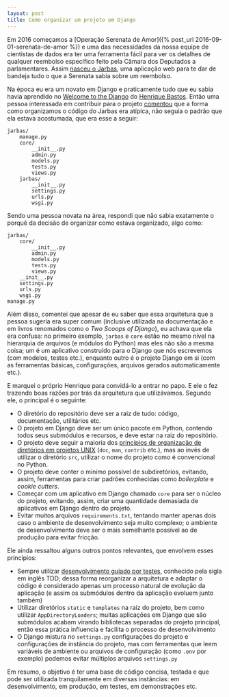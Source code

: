 ```yaml
---
layout: post
title: Como organizar um projeto em Django
---
```


Em 2016 começamos a [Operação Serenata de Amor]({% post_url 2016-09-01-serenata-de-amor %}) e uma das necessidades da nossa equipe de cientistas de dados era ter uma ferramenta fácil para ver os detalhes de qualquer reembolso específico feito pela Câmara dos Deputados a parlamentares. Assim [nasceu o Jarbas](https://github.com/okfn-brasil/jarbas/commit/9f79dbf8b6776d0fe35bfef7820e5625847330b5), uma aplicação web para te dar de bandeja tudo o que a Serenata sabia sobre um reembolso.

Na época eu era um novato em Django e praticamente tudo que eu sabia havia aprendido no [Welcome to the Django](https://henriquebastos.net/produtos/welcome-to-the-django/) do [Henrique Bastos](https://henriquebastos.net). Então uma pessoa interessada em contribuir para o projeto [comentou](https://github.com/okfn-brasil/jarbas/issues/28) que a forma como organizamos o código do Jarbas era atípica, não seguia o padrão que ela estava acostumada, que era esse a seguir:

```
jarbas/
    manage.py
    core/
        __init__.py
        admin.py
        models.py
        tests.py
        views.py
    jarbas/
        __init__.py
        settings.py
        urls.py
        wsgi.py
```

Sendo uma pessoa novata na área, respondi que não sabia exatamente o porquê da decisão de organizar como estava organizado, algo como:

```
jarbas/
    core/
        __init__.py
        admin.py
        models.py
        tests.py
        views.py
    __init__.py
    settings.py
    urls.py
    wsgi.py
manage.py
```

Além disso, comentei que apesar de eu saber que essa arquitetura que a pessoa sugeria era super comum (inclusive utilizada na documentação e em livros renomados como o _Two Scoops of Django_), eu achava que ela era confusa: no primeiro exemplo, `jarbas` e `core` estão no mesmo nível na hierarquia de arquivos (e módulos do Python) mas eles não são a mesma coisa; um é um aplicativo construído para o Django que nós escrevemos (com modelos, testes etc.), enquanto outro é o projeto Django em si (com as ferramentas básicas, configurações, arquivos gerados automaticamente etc.).

E marquei o próprio Henrique para convidá-lo a entrar no papo. E ele o fez trazendo  boas razões por trás da arquitetura que utilizávamos. Segundo ele, o principal é o seguinte:

* O diretório do repositório deve ser a raiz de tudo: código, documentação, utilitários etc.
* O projeto em Django deve ser um único pacote em Python, contendo todos seus submódulos e recursos, e deve estar na raiz do repositório.
* O projeto deve seguir a maioria dos [princípios de organização de diretórios em projetos UNIX](https://www.tau.ac.il/~tsirel/dump/Static/knowino.org/wiki/Unix_directory_structure.html) (`doc`, `man`, `contrib` etc.), mas ao invés de utilizar o diretório `src`, utilizar o nome do projeto como é convencional no Python.
* O projeto deve conter o mínimo possível de subdiretórios, evitando, assim, ferramentas para criar padrões conhecidas como _boilerplate_ e _cookie cutters_.
* Começar com um aplicativo em Django chamado `core` para ser o núcleo do projeto, evitando, assim, criar uma quantidade demasiada de aplicativos em Django dentro do projeto.
* Evitar muitos arquivos `requirements.txt`, tentando manter apenas dois caso o ambiente de desenvolvimento seja muito complexo; o ambiente de desenvolvimento deve ser o mais semelhante possível ao de produção para evitar fricção.

Ele ainda ressaltou alguns outros pontos relevantes, que envolvem esses princípios:

* Sempre utilizar [desenvolvimento guiado por testes](https://pt.wikipedia.org/wiki/Test-driven_development), conhecido pela sigla em inglês TDD; dessa forma reorganizar a arquitetura e adaptar o código é considerado apenas um processo natural de evolução da aplicação (e assim os submódulos dentro da aplicação evoluem junto também)
* Utilizar diretórios `static` e `templates` na raiz do projeto, bem como utilizar `AppDirectoryLoaders`; muitas aplicações em Django que são submódulos acabam virando bibliotecas separadas do projeto principal, então essa prática influencia e facilita o processo de desenvolvimento 
* O Django mistura no `settings.py` configurações do projeto e configurações de instância do projeto, mas com ferramentas que leem variáveis de ambiente ou arquivos de configuração (como `.env` por exemplo) podemos evitar múltiplos arquivos `settings.py`

Em resumo, o objetivo é ter uma base de código concisa, testada e que pode ser utilizada tranquilamente em diversas instâncias: em desenvolvimento, em produção, em testes, em demonstrações etc.
